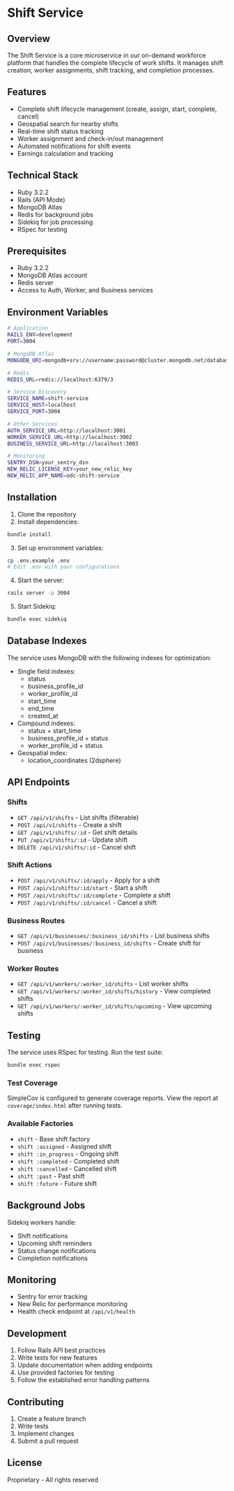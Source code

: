 # Shift Service

## Overview
The Shift Service is a core microservice in our on-demand workforce platform that handles the complete lifecycle of work shifts. It manages shift creation, worker assignments, shift tracking, and completion processes.

## Features
- Complete shift lifecycle management (create, assign, start, complete, cancel)
- Geospatial search for nearby shifts
- Real-time shift status tracking
- Worker assignment and check-in/out management
- Automated notifications for shift events
- Earnings calculation and tracking

## Technical Stack
- Ruby 3.2.2
- Rails (API Mode)
- MongoDB Atlas
- Redis for background jobs
- Sidekiq for job processing
- RSpec for testing

## Prerequisites
- Ruby 3.2.2
- MongoDB Atlas account
- Redis server
- Access to Auth, Worker, and Business services

## Environment Variables
```bash
# Application
RAILS_ENV=development
PORT=3004

# MongoDB Atlas
MONGODB_URI=mongodb+srv://username:password@cluster.mongodb.net/database?retryWrites=true&w=majority

# Redis
REDIS_URL=redis://localhost:6379/3

# Service Discovery
SERVICE_NAME=shift-service
SERVICE_HOST=localhost
SERVICE_PORT=3004

# Other Services
AUTH_SERVICE_URL=http://localhost:3001
WORKER_SERVICE_URL=http://localhost:3002
BUSINESS_SERVICE_URL=http://localhost:3003

# Monitoring
SENTRY_DSN=your_sentry_dsn
NEW_RELIC_LICENSE_KEY=your_new_relic_key
NEW_RELIC_APP_NAME=odc-shift-service
```

## Installation

1. Clone the repository
2. Install dependencies:
```bash
bundle install
```

3. Set up environment variables:
```bash
cp .env.example .env
# Edit .env with your configurations
```

4. Start the server:
```bash
rails server -p 3004
```

5. Start Sidekiq:
```bash
bundle exec sidekiq
```

## Database Indexes
The service uses MongoDB with the following indexes for optimization:
- Single field indexes:
  - status
  - business_profile_id
  - worker_profile_id
  - start_time
  - end_time
  - created_at
- Compound indexes:
  - status + start_time
  - business_profile_id + status
  - worker_profile_id + status
- Geospatial index:
  - location_coordinates (2dsphere)

## API Endpoints

### Shifts
- `GET /api/v1/shifts` - List shifts (filterable)
- `POST /api/v1/shifts` - Create a shift
- `GET /api/v1/shifts/:id` - Get shift details
- `PUT /api/v1/shifts/:id` - Update shift
- `DELETE /api/v1/shifts/:id` - Cancel shift

### Shift Actions
- `POST /api/v1/shifts/:id/apply` - Apply for a shift
- `POST /api/v1/shifts/:id/start` - Start a shift
- `POST /api/v1/shifts/:id/complete` - Complete a shift
- `POST /api/v1/shifts/:id/cancel` - Cancel a shift

### Business Routes
- `GET /api/v1/businesses/:business_id/shifts` - List business shifts
- `POST /api/v1/businesses/:business_id/shifts` - Create shift for business

### Worker Routes
- `GET /api/v1/workers/:worker_id/shifts` - List worker shifts
- `GET /api/v1/workers/:worker_id/shifts/history` - View completed shifts
- `GET /api/v1/workers/:worker_id/shifts/upcoming` - View upcoming shifts

## Testing
The service uses RSpec for testing. Run the test suite:
```bash
bundle exec rspec
```

### Test Coverage
SimpleCov is configured to generate coverage reports. View the report at `coverage/index.html` after running tests.

### Available Factories
- `shift` - Base shift factory
- `shift :assigned` - Assigned shift
- `shift :in_progress` - Ongoing shift
- `shift :completed` - Completed shift
- `shift :cancelled` - Cancelled shift
- `shift :past` - Past shift
- `shift :future` - Future shift

## Background Jobs
Sidekiq workers handle:
- Shift notifications
- Upcoming shift reminders
- Status change notifications
- Completion notifications

## Monitoring
- Sentry for error tracking
- New Relic for performance monitoring
- Health check endpoint at `/api/v1/health`

## Development
1. Follow Rails API best practices
2. Write tests for new features
3. Update documentation when adding endpoints
4. Use provided factories for testing
5. Follow the established error handling patterns

## Contributing
1. Create a feature branch
2. Write tests
3. Implement changes
4. Submit a pull request

## License
Proprietary - All rights reserved 